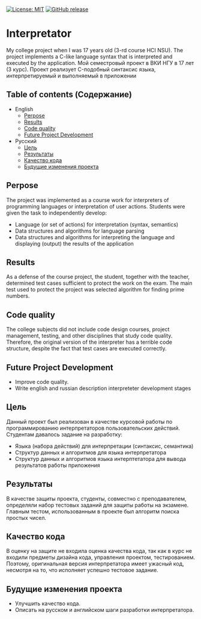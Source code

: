 ﻿[![License: MIT](https://img.shields.io/github/license/Akeloya/interpretator)](https://github.com/Akeloya/Interpretator/blob/master/LICENSE)
[![GitHub release](https://img.shields.io/github/v/release/Akeloya/Interpretator.svg)](https://github.com/Akeloya/Interpretator/releases/latest)

# Interpretator
My college project when I was 17 years old (3-rd course HCI NSU). The project implements a C-like language syntax that is interpreted and executed by the application.
Мой семестровый проект в ВКИ НГУ в 17 лет (3 курс). Проект реализует C-подобный синтаксис языка, интерпретируемый и выполняемый в приложении

## Table of contents (Содержание)
- English
  - [Perpose](##Perpose)
  - [Results](##Results)
  - [Code quality](##Code-quality)
  - [Future Project Development](##Future-Project-Development)
- Русский
  - [Цель](##Цель)
  - [Результаты](##Результаты)
  - [Качество кода](##Качество-кода)
  - [Будущие изменения проекта](##Будущие-изменения-проекта)

## Perpose

The project was implemented as a course work for interpreters of programming languages or interpretation of user actions. Students were given the task to independently develop:
- Language (or set of actions) for interpretation (syntax, semantics)
- Data structures and algorithms for language parsing
- Data structures and algorithms for interpreting the language and displaying (output) the results of the application

## Results

As a defense of the course project, the student, together with the teacher, determined test cases sufficient to protect the work on the exam. The main test used to protect the project was selected algorithm for finding prime numbers.

## Code quality

The college subjects did not include code design courses, project management, testing, and other disciplines that study code quality. Therefore, the original version of the interpreter has a terrible code structure, despite the fact that test cases are executed correctly.

## Future Project Development
- Improve code quality.
- Write english and russian description interpreteter development stages

## Цель
Данный проект был реализован в качестве курсовой работы по программированию интерпретаторов пользовательских действий. Студентам давалось задание на разработку:
- Языка (набора действий) для интерпретации (синтаксис, семантика)
- Структур данных и алгоритмов для языка интерпретатора
- Структур данных и алгоритмов языка интерптетатора для вывода результатов работы приложения

## Результаты
В качестве защиты проекта, студенты, совместно с преподавателем, определяли набор тестовых заданий для защиты работы на экзамене. Главным тестом, использованным в проекте был алгоритм поиска простых чисел.

## Качество кода
В оценку на защите не входила оценка качества кода, так как в курс не входили предметы дизайна кода, управления проектом, тестированием. Поэтому, оригинальная версия интерпретатора имеет ужасный код, несмотря на то, что исполняет успешно тестовое задание.
## Будущие изменения проекта
- Улучшить качество кода.
- Описать на русском и английском шаги разработки интерпретатора.